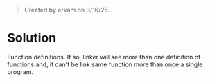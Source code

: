 > Created by erkam on 3/16/25.

# Solution

Function definitions. If so, linker will see more than one definition of functions and, it can't be link same function more than once a single program.